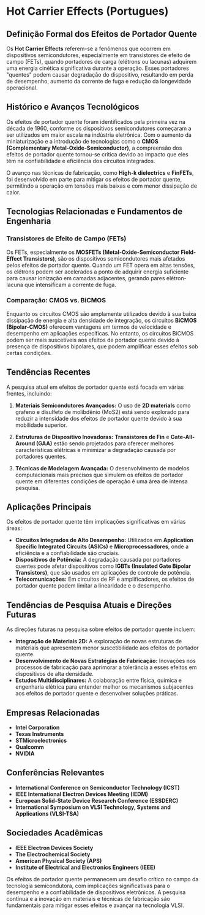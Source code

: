# Hot Carrier Effects (Portugues)

## Definição Formal dos Efeitos de Portador Quente

Os **Hot Carrier Effects** referem-se a fenômenos que ocorrem em dispositivos semicondutores, especialmente em transistores de efeito de campo (FETs), quando portadores de carga (elétrons ou lacunas) adquirem uma energia cinética significativa durante a operação. Esses portadores "quentes" podem causar degradação do dispositivo, resultando em perda de desempenho, aumento da corrente de fuga e redução da longevidade operacional.

## Histórico e Avanços Tecnológicos

Os efeitos de portador quente foram identificados pela primeira vez na década de 1960, conforme os dispositivos semicondutores começaram a ser utilizados em maior escala na indústria eletrônica. Com o aumento da miniaturização e a introdução de tecnologias como o **CMOS (Complementary Metal-Oxide-Semiconductor)**, a compreensão dos efeitos de portador quente tornou-se crítica devido ao impacto que eles têm na confiabilidade e eficiência dos circuitos integrados.

O avanço nas técnicas de fabricação, como **High-k dielectrics** e **FinFETs**, foi desenvolvido em parte para mitigar os efeitos de portador quente, permitindo a operação em tensões mais baixas e com menor dissipação de calor.

## Tecnologias Relacionadas e Fundamentos de Engenharia

### Transistores de Efeito de Campo (FETs)

Os FETs, especialmente os **MOSFETs (Metal-Oxide-Semiconductor Field-Effect Transistors)**, são os dispositivos semicondutores mais afetados pelos efeitos de portador quente. Quando um FET opera em altas tensões, os elétrons podem ser acelerados a ponto de adquirir energia suficiente para causar ionização em camadas adjacentes, gerando pares elétron-lacuna que intensificam a corrente de fuga.

### Comparação: CMOS vs. BiCMOS

Enquanto os circuitos CMOS são amplamente utilizados devido à sua baixa dissipação de energia e alta densidade de integração, os circuitos **BiCMOS (Bipolar-CMOS)** oferecem vantagens em termos de velocidade e desempenho em aplicações específicas. No entanto, os circuitos BiCMOS podem ser mais suscetíveis aos efeitos de portador quente devido à presença de dispositivos bipolares, que podem amplificar esses efeitos sob certas condições.

## Tendências Recentes

A pesquisa atual em efeitos de portador quente está focada em várias frentes, incluindo:

1. **Materiais Semicondutores Avançados:** O uso de **2D materials** como grafeno e disulfeto de molibdênio (MoS2) está sendo explorado para reduzir a intensidade dos efeitos de portador quente devido à sua mobilidade superior.

2. **Estruturas de Dispositivo Inovadoras:** **Transistores de Fin** e **Gate-All-Around (GAA)** estão sendo projetados para oferecer melhores características elétricas e minimizar a degradação causada por portadores quentes.

3. **Técnicas de Modelagem Avançada:** O desenvolvimento de modelos computacionais mais precisos que simulem os efeitos de portador quente em diferentes condições de operação é uma área de intensa pesquisa.

## Aplicações Principais

Os efeitos de portador quente têm implicações significativas em várias áreas:

- **Circuitos Integrados de Alto Desempenho:** Utilizados em **Application Specific Integrated Circuits (ASICs)** e **Microprocessadores**, onde a eficiência e a confiabilidade são cruciais.
- **Dispositivos de Potência:** A degradação causada por portadores quentes pode afetar dispositivos como **IGBTs (Insulated Gate Bipolar Transistors)**, que são usados em aplicações de controle de potência.
- **Telecomunicações:** Em circuitos de RF e amplificadores, os efeitos de portador quente podem limitar a linearidade e o desempenho.

## Tendências de Pesquisa Atuais e Direções Futuras

As direções futuras na pesquisa sobre efeitos de portador quente incluem:

- **Integração de Materiais 2D:** A exploração de novas estruturas de materiais que apresentem menor suscetibilidade aos efeitos de portador quente.
- **Desenvolvimento de Novas Estratégias de Fabricação:** Inovações nos processos de fabricação para aprimorar a tolerância a esses efeitos em dispositivos de alta densidade.
- **Estudos Multidisciplinares:** A colaboração entre física, química e engenharia elétrica para entender melhor os mecanismos subjacentes aos efeitos de portador quente e desenvolver soluções práticas.

## Empresas Relacionadas

- **Intel Corporation**
- **Texas Instruments**
- **STMicroelectronics**
- **Qualcomm**
- **NVIDIA**

## Conferências Relevantes

- **International Conference on Semiconductor Technology (ICST)**
- **IEEE International Electron Devices Meeting (IEDM)**
- **European Solid-State Device Research Conference (ESSDERC)**
- **International Symposium on VLSI Technology, Systems and Applications (VLSI-TSA)**

## Sociedades Acadêmicas

- **IEEE Electron Devices Society**
- **The Electrochemical Society**
- **American Physical Society (APS)**
- **Institute of Electrical and Electronics Engineers (IEEE)**

Os efeitos de portador quente permanecem um desafio crítico no campo da tecnologia semicondutora, com implicações significativas para o desempenho e a confiabilidade de dispositivos eletrônicos. A pesquisa contínua e a inovação em materiais e técnicas de fabricação são fundamentais para mitigar esses efeitos e avançar na tecnologia VLSI.